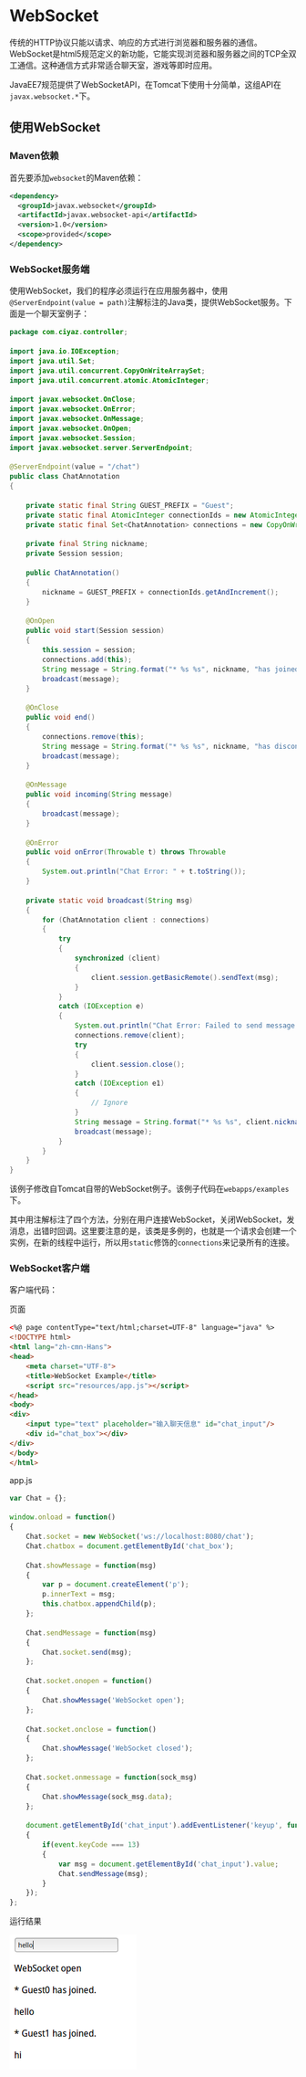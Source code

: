 # WebSocket

传统的HTTP协议只能以请求、响应的方式进行浏览器和服务器的通信。WebSocket是html5规范定义的新功能，它能实现浏览器和服务器之间的TCP全双工通信。这种通信方式非常适合聊天室，游戏等即时应用。

JavaEE7规范提供了WebSocketAPI，在Tomcat下使用十分简单，这组API在`javax.websocket.*`下。

## 使用WebSocket

### Maven依赖

首先要添加`websocket`的Maven依赖：

```xml
<dependency>
  <groupId>javax.websocket</groupId>
  <artifactId>javax.websocket-api</artifactId>
  <version>1.0</version>
  <scope>provided</scope>
</dependency>
```

### WebSocket服务端

使用WebSocket，我们的程序必须运行在应用服务器中，使用`@ServerEndpoint(value = path)`注解标注的Java类，提供WebSocket服务。下面是一个聊天室例子：

```java
package com.ciyaz.controller;

import java.io.IOException;
import java.util.Set;
import java.util.concurrent.CopyOnWriteArraySet;
import java.util.concurrent.atomic.AtomicInteger;

import javax.websocket.OnClose;
import javax.websocket.OnError;
import javax.websocket.OnMessage;
import javax.websocket.OnOpen;
import javax.websocket.Session;
import javax.websocket.server.ServerEndpoint;

@ServerEndpoint(value = "/chat")
public class ChatAnnotation
{

	private static final String GUEST_PREFIX = "Guest";
	private static final AtomicInteger connectionIds = new AtomicInteger(0);
	private static final Set<ChatAnnotation> connections = new CopyOnWriteArraySet<>();

	private final String nickname;
	private Session session;

	public ChatAnnotation()
	{
		nickname = GUEST_PREFIX + connectionIds.getAndIncrement();
	}

	@OnOpen
	public void start(Session session)
	{
		this.session = session;
		connections.add(this);
		String message = String.format("* %s %s", nickname, "has joined.");
		broadcast(message);
	}

	@OnClose
	public void end()
	{
		connections.remove(this);
		String message = String.format("* %s %s", nickname, "has disconnected.");
		broadcast(message);
	}

	@OnMessage
	public void incoming(String message)
	{
		broadcast(message);
	}

	@OnError
	public void onError(Throwable t) throws Throwable
	{
		System.out.println("Chat Error: " + t.toString());
	}

	private static void broadcast(String msg)
	{
		for (ChatAnnotation client : connections)
		{
			try
			{
				synchronized (client)
				{
					client.session.getBasicRemote().sendText(msg);
				}
			}
			catch (IOException e)
			{
				System.out.println("Chat Error: Failed to send message to client");
				connections.remove(client);
				try
				{
					client.session.close();
				}
				catch (IOException e1)
				{
					// Ignore
				}
				String message = String.format("* %s %s", client.nickname, "has been disconnected.");
				broadcast(message);
			}
		}
	}
}
```

该例子修改自Tomcat自带的WebSocket例子。该例子代码在`webapps/examples`下。

其中用注解标注了四个方法，分别在用户连接WebSocket，关闭WebSocket，发消息，出错时回调。这里要注意的是，该类是多例的，也就是一个请求会创建一个实例，在新的线程中运行，所以用`static`修饰的`connections`来记录所有的连接。

### WebSocket客户端

客户端代码：

页面
```html
<%@ page contentType="text/html;charset=UTF-8" language="java" %>
<!DOCTYPE html>
<html lang="zh-cmn-Hans">
<head>
	<meta charset="UTF-8">
	<title>WebSocket Example</title>
	<script src="resources/app.js"></script>
</head>
<body>
<div>
	<input type="text" placeholder="输入聊天信息" id="chat_input"/>
	<div id="chat_box"></div>
</div>
</body>
</html>
```

app.js
```javascript
var Chat = {};

window.onload = function()
{
	Chat.socket = new WebSocket('ws://localhost:8080/chat');
	Chat.chatbox = document.getElementById('chat_box');

	Chat.showMessage = function(msg)
	{
		var p = document.createElement('p');
		p.innerText = msg;
		this.chatbox.appendChild(p);
	};

	Chat.sendMessage = function(msg)
	{
		Chat.socket.send(msg);
	};

	Chat.socket.onopen = function()
	{
		Chat.showMessage('WebSocket open');
	};

	Chat.socket.onclose = function()
	{
		Chat.showMessage('WebSocket closed');
	};

	Chat.socket.onmessage = function(sock_msg)
	{
		Chat.showMessage(sock_msg.data);
	};

	document.getElementById('chat_input').addEventListener('keyup', function(event)
	{
		if(event.keyCode === 13)
		{
			var msg = document.getElementById('chat_input').value;
			Chat.sendMessage(msg);
		}
	});
};
```

运行结果

![](res/1.png)
